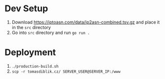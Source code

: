 # Dev Setup

1. Download https://iptoasn.com/data/ip2asn-combined.tsv.gz and place it in the `src` directory
2. Go into `src` directory and run `go run .`

# Deployment

1. `./production-build.sh`
2. `scp -r tomasdiblik.cz/ SERVER_USER@SERVER_IP:/www`
